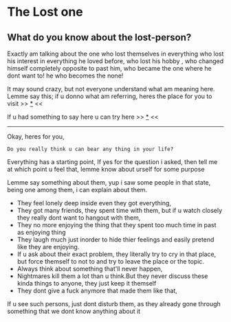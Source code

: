 # The Lost one

## What do you know about the lost-person?
 
Exactly am talking about the one who lost themselves in everything
who lost his interest in everything he loved before, 
who lost his hobby , who changed himself completely opposite to past him,
who became the one where he dont want to!
he who becomes the none!

It may sound crazy, but not everyone understand what am meaning here.
Lemme say this; if u donno what am referring,  heres the place for you to visit >> [*](gu.md) <<

If u had something to say here u can try here >> [*](https://github.com/L4FeeR/L4FeeR.github.io/issues/1) <<

---

Okay, heres for you,

	Do you really think u can bear any thing in your life?
	
Everything has a starting point, 
If yes for the question i asked, then tell me at which point u feel that, lemme know about urself for some purpose

Lemme say something about them, 
	yup i saw some people in that state, being one among them, i can explain about them.

- They feel lonely deep inside even they got everything,
- They got many friends, they spent time with them, but if u watch closely they really dont want to hangout with them,
- They no more enjoying the thing that they spent too much time in past as enjoying thing
- They laugh much just inorder to hide thier feelings and easily pretend like they are enjoying.
- If u ask about their exact problem, they literally try to cry in that place, but force themself to not to
and try to leave the place or the topic.
- Always think about something that'll never happen,
- Nightmares kill them a lot than u think.But they never discuss these kinda things to anyone, they just keep it themself
- They dont give a fuck anymore that made them like that,


If u see such persons, just dont disturb them, as they already gone through something that we dont know anything about it

